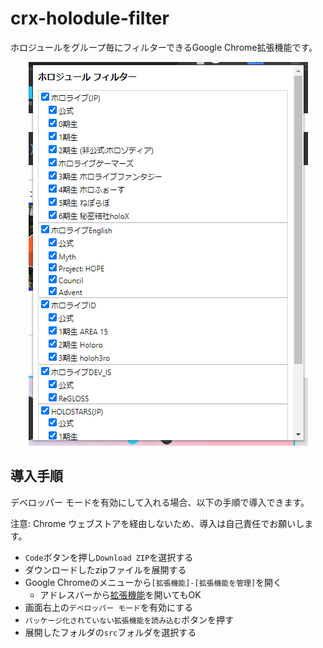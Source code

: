 # crx-holodule-filter

ホロジュールをグループ毎にフィルターできるGoogle Chrome拡張機能です。

<p align="center">
  <img src="doc/screenshot_popup.png" alt="ポップアップ画面イメージ" />
</p>

## 導入手順

デベロッパー モードを有効にして入れる場合、以下の手順で導入できます。

注意: Chrome ウェブストアを経由しないため、導入は自己責任でお願いします。

- `Code`ボタンを押し`Download ZIP`を選択する
- ダウンロードしたzipファイルを展開する
- Google Chromeのメニューから`[拡張機能]-[拡張機能を管理]`を開く
  - アドレスバーから[拡張機能](chrome://extensions/)を開いてもOK
- 画面右上の`デベロッパー モード`を有効にする
- `パッケージ化されていない拡張機能を読み込む`ボタンを押す
- 展開したフォルダの`src`フォルダを選択する
